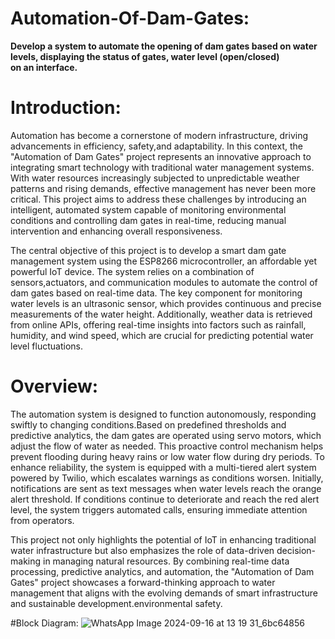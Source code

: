 # Automation-Of-Dam-Gates:
**Develop a system to automate the opening of dam gates based on water levels, displaying the status of gates, water level (open/closed) on an interface.**

# Introduction:
Automation has become a cornerstone of modern infrastructure, driving advancements in efficiency, safety,and adaptability. In this context, the "Automation of Dam Gates" project represents an innovative approach to integrating smart technology with traditional water management systems. With water resources increasingly subjected to unpredictable weather patterns and rising demands, effective management has never been more critical. This project aims to address these challenges by introducing an intelligent, automated system capable of monitoring environmental conditions and controlling dam gates in real-time, reducing manual intervention and enhancing overall responsiveness.

The central objective of this project is to develop a smart dam gate management system using the ESP8266 microcontroller, an affordable yet powerful IoT device. The system relies on a combination of sensors,actuators, and communication modules to automate the control of dam gates based on real-time data. The key component for monitoring water levels is an ultrasonic sensor, which provides continuous and precise measurements of the water height. Additionally, weather data is retrieved from online APIs, offering real-time insights into factors such as rainfall, humidity, and wind speed, which are crucial for predicting potential water level fluctuations.

# Overview:
The automation system is designed to function autonomously, responding swiftly to changing conditions.Based on predefined thresholds and predictive analytics, the dam gates are operated using servo motors, which adjust the flow of water as needed. This proactive control mechanism helps prevent flooding during heavy rains or low water flow during dry periods. To enhance reliability, the system is equipped with a multi-tiered alert system powered by Twilio, which escalates warnings as conditions worsen. Initially, notifications are sent as text messages when water levels reach the orange alert threshold. If conditions continue to deteriorate and reach the red alert level, the system triggers automated calls, ensuring immediate attention from operators.

This project not only highlights the potential of IoT in enhancing traditional water infrastructure but also emphasizes the role of data-driven decision-making in managing natural resources. By combining real-time data processing, predictive analytics, and automation, the "Automation of Dam Gates" project showcases a forward-thinking approach to water management that aligns with the evolving demands of smart infrastructure and sustainable development.environmental safety.

#Block Diagram:
![WhatsApp Image 2024-09-16 at 13 19 31_6bc64856](https://github.com/user-attachments/assets/23c13c03-909c-44ed-826a-c8957788f0c7)
